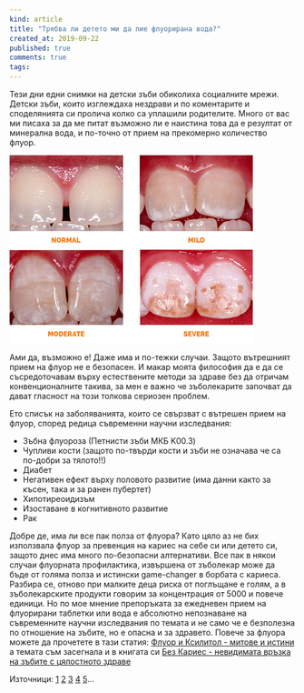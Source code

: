 ```yaml
---
kind: article
title: "Трябва ли детето ми да пие флуорирана вода?"
created_at: 2019-09-22
published: true
comments: true
tags:
--- 
```

Тези дни едни снимки на детски зъби обиколиха социалните мрежи. Детски зъби, които изглеждаха нездрави и по коментарите и споделянията си пролича колко са уплашили родителите. Много от вас ми писаха за да ме питат възможно ли е наистина това да е резултат от минерална вода, и по-точно от прием на прекомерно количество флуор. 


![зъбна флуороза](/images/posts/Fluorosis.jpg)

<!-- more -->

Ами да, възможно е! Даже има и по-тежки случаи. Защото вътрешният прием на флуор не е безопасен. И макар моята философия да е да се съсредоточавам върху естествените методи за здраве без да отричам конвенционалните такива, за мен е важно че зъболекарите започват да дават гласност на този толкова сериозен проблем.

Ето списък на заболяванията, които се свързват с вътрешен прием на флуор, според редица съвременни научни изследвания:<br />
- Зъбна флуороза (Петнисти зъби МКБ K00.3)<br />
- Чупливи кости (защото по-твърди кости и зъби не означава че са по-добри за тялото!!)<br />
- Диабет<br />
- Негативен ефект върху половото развитие (има данни както за късен, така и за ранен пубертет)<br />
- Хипотиреоидизъм<br />
- Изоставане в когнитивното развитие<br />
- Рак<br />

Добре де, има ли все пак полза от флуора? Като цяло аз не бих използвала флуор за превенция на кариес на себе си или детето си, защото днес има много по-безопасни алтернативи. Все пак в някои случаи флуорната профилактика, извършена от зъболекар може да бъде от голяма полза и истински game-changer в борбата с кариеса. Разбира се, отново при малките деца риска от поглъщане е голям, а в зъболекарските продукти говорим за концентрация от 5000 и повече единици. Но по мое мнение препоръката за ежедневен прием на флуорирани таблетки или вода е абсолютно непознаване на съвременните научни изследвания по темата и не само че е безполезна по отношение на зъбите, но е опасна и за здравето. 
Повече за флуора можете да прочетете в тази статия: [Флуор и Ксилитол - митове и истини](https://bezkaries.com/blog/2016-03-02-флуор-ксилитол/) а темата съм засегнала и в книгата си [Без Кариес - невидимата връзка на зъбите с цялостното здраве](https://bezkaries.com/blog/2019-08-02-за-невидимата-връзка-на-зъбите-с-здравето/#httpskibeanetbook2718fbclidiwar2mtbl0g11dz36wug31bdukpdmfkldjvwqgfidgrgz90mpdwdnnhgrauq--------httpsbezkariescomcontact----)

Източници:
[1](https://www.sciencedirect.com/science/article/pii/S0147651318311734)
[2](https://www.sciencedirect.com/science/article/pii/S0013935118303888)
[3](http://www.freepatentsonline.com/y2019/0133899.html)
[4](https://ehjournal.biomedcentral.com/articles/10.1186/s12940-019-0465-7)
[5](https://search.proquest.com/openview/4f6146a983473ccc7e8a70e96cd1665b/1?pq-origsite=gscholar&cbl=2045919)...